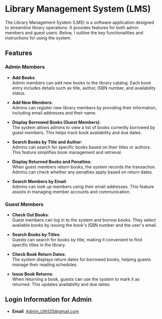 # Library Management System (LMS)

The Library Management System (LMS) is a software application designed to streamline library operations. It provides features for both admin members and guest users. Below, I outline the key functionalities and instructions for using the system.

## Features

### Admin Members

- **Add Books**:  
  Admin members can add new books to the library catalog. Each book entry includes details such as title, author, ISBN number, and availability status.

- **Add New Members**:  
  Admins can register new library members by providing their information, including email addresses and their name.

- **Display Borrowed Books (Guest Members)**:  
  The system allows admins to view a list of books currently borrowed by guest members. This helps track book availability and due dates.

- **Search Books by Title and Author**:  
  Admins can search for specific books based on their titles or authors. This feature simplifies book management and retrieval.

- **Display Returned Books and Penalties**:  
  When guest members return books, the system records the transaction. Admins can check whether any penalties apply based on return dates.

- **Search Members by Email**:  
  Admins can look up members using their email addresses. This feature assists in managing member accounts and communication.

### Guest Members

- **Check Out Books**:  
  Guest members can log in to the system and borrow books. They select available books by issuing the book's ISBN number and the user's email.

- **Search Books by Titles**:  
  Guests can search for books by title, making it convenient to find specific titles in the library.

- **Check Book Return Dates**:  
  The system displays return dates for borrowed books, helping guests manage their reading schedules.

- **Issue Book Returns**:  
  When returning a book, guests can use the system to mark it as returned. This updates availability and due dates.

## Login Information for Admin

- **Email**: Admin_Uth120@gmail.com
